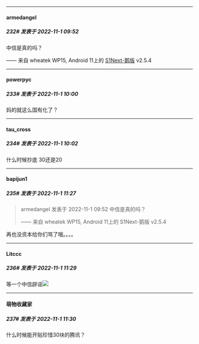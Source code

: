 

*****

####  armedangel  
##### 232#       发表于 2022-11-1 09:52

中信是真的吗？

—— 来自 wheatek WP15, Android 11上的 [S1Next-鹅版](https://github.com/ykrank/S1-Next/releases) v2.5.4

*****

####  powerpyc  
##### 233#       发表于 2022-11-1 10:00

妈的就这么国有化了？



*****

####  tau_cross  
##### 234#       发表于 2022-11-1 10:02

什么时候抄底 30还是20



*****

####  bapijun1  
##### 235#       发表于 2022-11-1 11:27

<blockquote>armedangel 发表于 2022-11-1 09:52
中信是真的吗？

—— 来自 wheatek WP15, Android 11上的 S1Next-鹅版 v2.5.4</blockquote>
再也没资本给你们骂了哦。。。。

*****

####  Litccc  
##### 236#       发表于 2022-11-1 11:29

等一个中信辟谣<img src="https://static.saraba1st.com/image/smiley/face2017/053.png" referrerpolicy="no-referrer">

*****

####  萌物收藏家  
##### 237#       发表于 2022-11-1 11:30

什么时候能开贴珍惜30块的腾讯？

